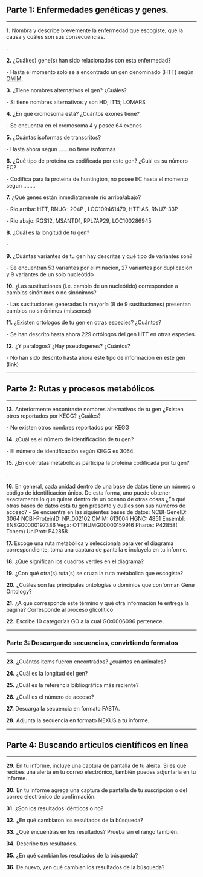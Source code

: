 ## Parte 1: Enfermedades genéticas y genes.
---

**1.** Nombra y describe brevemente la enfermedad que escogiste, qué la causa y cuáles son sus consecuencias.

*-* 

**2.** ¿Cuál(es) gene(s) han sido relacionados con esta enfermedad?

*-* Hasta el momento solo se a encontrado un gen denominado (HTT) según [OMIM](http://www.omim.org/entry/143100?search=genetic%20disease&highlight=genetic%20disease).
		
**3.** ¿Tiene nombres alternativos el gen? ¿Cuáles? 

*-* Si tiene nombres alternativos y son HD; IT15; LOMARS

**4.** ¿En qué cromosoma está? ¿Cuántos exones tiene? 

*-* Se encuentra en el cromosoma 4 y posee 64 exones 

**5.** ¿Cuántas isoformas de transcritos? 

*-* Hasta ahora segun …… no tiene isoformas

**6.** ¿Qué tipo de proteina es codificada por este gen? ¿Cuál es su número EC? 

*-* Codifica para la proteína de huntington, no posee EC hasta el momento segun …….. 

**7.** ¿Qué genes están inmediatamente río arriba/abajo? 

*-* Rio arriba: HTT, RNUG- 204P , LOC109461479, HTT-AS, RNU7-33P

*-* Rio abajo: RGS12, MSANTD1, RPL7AP29, LOC100286945

**8.** ¿Cuál es la longitud de tu gen?

*-*

**9.** ¿Cuántas variantes de tu gen hay descritas y qué tipo de variantes son?

*-* Se encuentran 53 variantes por eliminacion, 27 variantes por duplicación y 9 variantes de un solo nucleótido

**10.** ¿Las sustituciones (i.e. cambio de un nucleótido) corresponden a cambios sinónimos o no sinónimos?

*-* Las sustituciones generadas la mayoría (8 de 9 sustituciones) presentan cambios no sinónimos (missense)

**11.** ¿Existen ortólogos de tu gen en otras especies? ¿Cuántos? 

*-* Se han descrito hasta ahora 229 ortólogos del gen  HTT en otras especies.

**12.** ¿Y paralógos? ¿Hay pseudogenes? ¿Cuántos? 

*-* No han sido descrito hasta ahora este tipo de información en este gen (link)

---

## Parte 2: Rutas y procesos metabólicos

---

**13.** Anteriormente encontraste nombres alternativos de tu gen ¿Existen otros reportados por KEGG? ¿Cuáles?

*-* No existen otros nombres reportados por KEGG

**14.** ¿Cuál es el número de identificación de tu gen?

*-* El número de identificación según KEGG es 3064

**15.** ¿En qué rutas metabólicas participa la proteína codificada por tu gen?

*-*

**16.** En general, cada unidad dentro de una base de datos tiene un número o código de identificación único. De esta forma, uno puede obtener exactamente lo que quiere dentro de un oceano de otras cosas ¿En qué otras bases de datos está tu gen presente y cuáles son sus números de acceso?
*-* Se encuentra en las siguientes bases de datos:
       NCBI-GeneID: 3064
       NCBI-ProteinID: NP_002102 
       OMIM: 613004 
       HGNC: 4851
       Ensembl: ENSG00000197386
       Vega: OTTHUMG00000159916
       Pharos: P42858( Tchem)
       UniProt: P42858

**17.** Escoge una ruta metabólica y seleccionala para ver el diagrama correspondiente, toma una captura de pantalla e incluyela en tu informe.

**18.** ¿Qué significan los cuadros verdes en el diagrama? 

**19.** ¿Con qué otra(s) ruta(s) se cruza la ruta metabólica que escogiste? 

**20.** ¿Cuáles son las principales ontologías o dominios que conforman Gene Ontology?  

**21.** ¿A qué corresponde este término y qué otra información te entrega la página? 
Corresponde al proceso glicolítico 

**22.** Escribe 10 categorías GO a la cual GO:0006096 pertenece. 

---

### Parte 3: Descargando secuencias, convirtiendo formatos

---

**23.** ¿Cuántos items fueron encontrados? ¿cuántos en animales? 
		
**24.** ¿Cuál es la longitud del gen? 
		
**25.** ¿Cuál es la referencia bibliográfica más reciente? 

**26.** ¿Cuál es el número de acceso?

**27.** Descarga la secuencia en formato FASTA. 

**28.** Adjunta la secuencia en formato NEXUS a tu informe.

---

## Parte 4: Buscando artículos científicos en línea

---

**29.** En tu informe, incluye una captura de pantalla de tu alerta. Si es que recibes una alerta en tu correo electrónico, también puedes adjuntarla en tu informe.

**30.** En tu informe agrega una captura de pantalla de tu suscripción o del correo electrónico de confirmación.
			
**31.** ¿Son los resultados idénticos o no?

**32.** ¿En qué cambiaron los resultados de la búsqueda?

**33.** ¿Qué encuentras en los resultados? Prueba sin el rango también.

**34.** Describe tus resultados.

**35.** ¿En qué cambian los resultados de la búsqueda?

**36.** De nuevo, ¿en qué cambian los resultados de la búsqueda?
